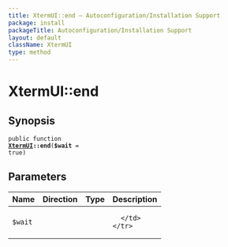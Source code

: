 ```yaml
---
title: XtermUI::end — Autoconfiguration/Installation Support
package: install
packageTitle: Autoconfiguration/Installation Support
layout: default
className: XtermUI
type: method
---
```


# XtermUI::end

## Synopsis

<code>public function <b><a href="XtermUI">XtermUI</a>::end</b>(<b>$wait</b> = true)</code>

## Parameters

<table>
  <thead>
    <tr>
      <th>Name</th>
      <th>Direction</th>
      <th>Type</th>
      <th>Description</th>
    </tr>
  </thead>
  <tbody>
    <tr>
      <td><code>$wait</code>
      <td><i></i></td>
      <td></td>
      <td>

      </td>
    </tr>
  </tbody>
</table>

